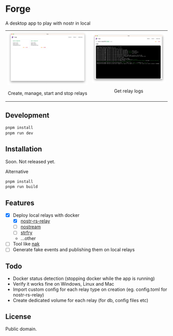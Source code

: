 # Forge

A desktop app to play with nostr in local

<table>
  <tr>
    <td>
      <img src="./assets/home.png" alt="home">
      <p align="center">Create, manage, start and stop relays</p>
    </td>
    <td>
      <img src="./assets/relay.png" alt="relay">
      <p align="center">Get relay logs</p>
    </td>
  </tr>
</table>

## Development

```sh
pnpm install
pnpm run dev
```

## Installation

Soon. Not released yet.

Alternative
```sh
pnpm install
pnpm run build
```

## Features

- [x] Deploy local relays with docker
    - [x] [nostr-rs-relay](https://github.com/scsibug/nostr-rs-relay)
    - [ ] [nostream](https://github.com/Cameri/nostream/tree/v1.25.2)
    - [ ] [strfry](https://github.com/hoytech/strfry)
    - ...other
- [ ] Tool like [nak](https://nak.nostr.com/)
- [ ] Generate fake events and publishing them on local relays

## Todo

- Docker status detection (stopping docker while the app is running)
- Verify it works fine on Windows, Linux and Mac
- Import custom config for each relay type on creation (eg. config.toml for nostr-rs-relay)
- Create dedicated volume for each relay (for db, config files etc)

## License

Public domain.